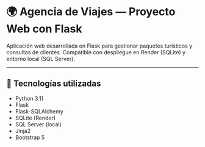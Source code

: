 # 🌍 Agencia de Viajes — Proyecto Web con Flask

Aplicación web desarrollada en Flask para gestionar paquetes turísticos y consultas de clientes. Compatible con despliegue en Render (SQLite) y entorno local (SQL Server).

---

## 🚀 Tecnologías utilizadas

- Python 3.11
- Flask
- Flask-SQLAlchemy
- SQLite (Render)
- SQL Server (local)
- Jinja2
- Bootstrap 5


